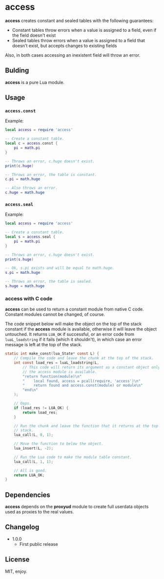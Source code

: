 # access

**access** creates constant and sealed tables with the following guarantees:

* Constant tables throw errors when a value is assigned to a field, even if the field doesn't exist
* Sealed tables throw errors when a value is assigned to a field that doesn't exist, but accepts changes to existing fields

Also, in both cases accessing an inexistent field will throw an error.

## Bulding

**access** is a pure Lua module.

## Usage

### `access.const`

Example:

```lua
local access = require 'access'

-- Create a constant table.
local c = access.const {
    pi = math.pi
}

-- Throws an error, c.huge doesn't exist.
print(c.huge)

-- Throws an error, the table is constant.
c.pi = math.huge

-- Also throws an error.
c.huge = math.huge
```

### `access.seal`

Example:

```lua
local access = require 'access'

-- Create a constant table.
local s = access.seal {
    pi = math.pi
}

-- Throws an error, c.huge doesn't exist.
print(s.huge)

-- Ok, s.pi exists and will be equal to math.huge.
s.pi = math.huge

-- Throws an error, the table is sealed.
s.huge = math.huge
```

### **access** with C code

**access** can be used to return a constant module from native C code. Constant modules cannot be changed, of course.

The code snippet below will make the object on the top of the stack constant if the **access** module is available, otherwise it will leave the object untouched. It returns `LUA_OK` if successful, or an error code from `luaL_loadstring` if it fails (which it shouldn't), in which case an error message is left at the top of the stack.

```c
static int make_const(lua_State* const L) {
    // Compile the code and leave the chunk at the top of the stack.
    int const load_res = luaL_loadstring(L,
        // This code will return its argument as a constant object only if
        // the access module is available.
        "return function(module)\n"
        "    local found, access = pcall(require, 'access')\n"
        "    return found and access.const(module) or module\n"
        "end\n"
    );

    // Oops.
    if (load_res != LUA_OK) {
        return load_res;
    }

    // Run the chunk and leave the function that it returns at the top of the
    // stack.
    lua_call(L, 0, 1);

    // Move the function to below the object.
    lua_insert(L, -2);

    // Run the Lua code to make the module table constant.
    lua_call(L, 1, 1);

    // All is good.
    return LUA_OK;
}
```

## Dependencies

**access** depends on the **proxyud** module to create full userdata objects used as proxies to the real values.

## Changelog

* 1.0.0
  * First public release

## License

MIT, enjoy.
